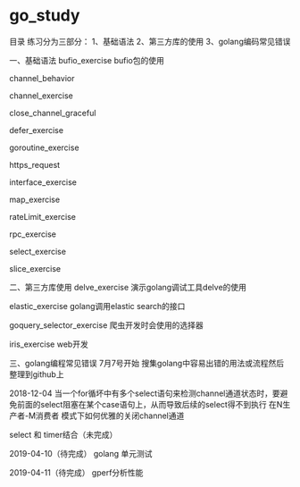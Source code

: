 # go_study
目录
练习分为三部分：
1、基础语法
2、第三方库的使用
3、golang编码常见错误

一、基础语法
bufio_exercise
bufio包的使用

channel_behavior

channel_exercise

close_channel_graceful

defer_exercise

goroutine_exercise

https_request

interface_exercise

map_exercise

rateLimit_exercise

rpc_exercise

select_exercise

slice_exercise

二、第三方库使用
delve_exercise
演示golang调试工具delve的使用

elastic_exercise
golang调用elastic search的接口

goquery_selector_exercise
爬虫开发时会使用的选择器

iris_exercise
web开发

三、golang编程常见错误
7月7号开始 搜集golang中容易出错的用法或流程然后整理到github上



2018-12-04
当一个for循坏中有多个select语句来检测channel通道状态时，要避免前面的select阻塞在某个case语句上，从而导致后续的select得不到执行
在N生产者-M消费者 模式下如何优雅的关闭channel通道

select 和 timer结合（未完成）

2019-04-10（待完成）
golang 单元测试

2019-04-11（待完成）
gperf分析性能

